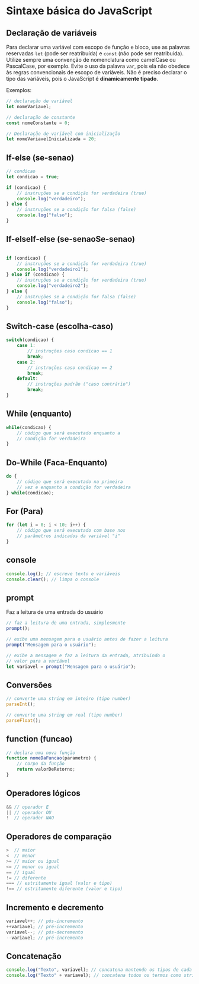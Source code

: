 # Sintaxe básica do JavaScript

## Declaração de variáveis

Para declarar uma variável com escopo de função e bloco, use as palavras reservadas ```let``` (pode ser reatribuída) e ```const``` (não pode ser reatribuída). Utilize sempre uma convenção de nomenclatura como camelCase ou PascalCase, por exemplo. Evite o uso da palavra ```var```, pois ela não obedece às regras convencionais de escopo de variáveis. Não é preciso declarar o tipo das variáveis, pois o JavaScript é **dinamicamente tipado**.

Exemplos:

```js
// declaração de variável
let nomeVariavel;

// declaração de constante
const nomeConstante = 0;

// Declaração de variável com inicialização
let nomeVariavelInicializada = 20;
```

## If-else (se-senao)

```js
// condicao 
let condicao = true;

if (condicao) {
    // instruções se a condição for verdadeira (true)
    console.log("verdadeiro");
} else {
    // instruções se a condição for falsa (false)
    console.log("falso");
}
```

## If-elseIf-else (se-senaoSe-senao)

```js

if (condicao) {
    // instruções se a condição for verdadeira (true)
    console.log("verdadeiro1");
} else if (condicao) {
    // instruções se a condição for verdadeira (true)
    console.log("verdadeiro2");
} else {
    // instruções se a condição for falsa (false)
    console.log("falso");
}
```

## Switch-case (escolha-caso)

```js
switch(condicao) {
    case 1:
        // instruções caso condicao == 1
        break;
    case 2:
        // instruções caso condicao == 2
        break;
    default:
        // instruções padrão ("caso contrário")
        break;
}
```

## While (enquanto)

```js
while(condicao) {
    // código que será executado enquanto a
    // condição for verdadeira
}
```

## Do-While (Faca-Enquanto)

```js
do {
    // código que será executado na primeira
    // vez e enquanto a condição for verdadeira
} while(condicao);
```

## For (Para)

```js
for (let i = 0; i < 10; i++) {
    // código que será executado com base nos
    // parâmetros indicados da variável "i"
}
```

## console

```js
console.log(); // escreve texto e variáveis
console.clear(); // limpa o console
```

## prompt

Faz a leitura de uma entrada do usuário
```js
// faz a leitura de uma entrada, simplesmente
prompt(); 

// exibe uma mensagem para o usuário antes de fazer a leitura
prompt("Mensagem para o usuário");

// exibe a mensagem e faz a leitura da entrada, atribuindo o
// valor para a variável
let variavel = prompt("Mensagem para o usuário");
```

## Conversões

```js
// converte uma string em inteiro (tipo number)
parseInt();

// converte uma string em real (tipo number)
parseFloat();
```

## function (funcao)

```js
// declara uma nova função
function nomeDaFuncao(parametro) {
    // corpo da função
    return valorDeRetorno;
}
```

## Operadores lógicos

```js
&& // operador E
|| // operador OU
!  // operador NAO
```

## Operadores de comparação

```js
>  // maior
<  // menor
>= // maior ou igual
<= // menor ou igual
== // igual
!= // diferente
=== // estritamente igual (valor e tipo)
!== // estritamente diferente (valor e tipo)
```

## Incremento e decremento

```js
variavel++; // pós-incremento
++variavel; // pré-incremento
variavel--; // pós-decremento
--variavel; // pré-incremento
```

## Concatenação

```js
console.log("Texto", variavel); // concatena mantendo os tipos de cada termo
console.log("Texto" + variavel); // concatena todos os termos como string
```